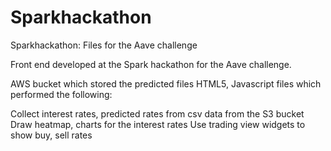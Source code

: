 # Sparkhackathon

Sparkhackathon:
Files for the Aave challenge

Front end developed at the Spark hackathon for the Aave challenge.

AWS bucket which stored the predicted files
HTML5, Javascript files which performed the following:

Collect interest rates, predicted rates from csv data from the S3 bucket
Draw heatmap, charts for the interest rates
Use trading view widgets to show buy, sell rates


